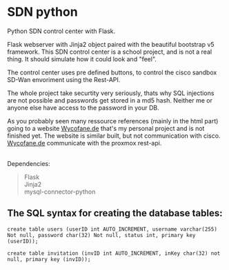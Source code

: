 # SDN python
Python SDN control center with Flask.

Flask webserver with Jinja2 object paired with the beautiful bootstrap v5 framework.
This SDN control center is a school project, and is not a real thing.
It should simulate how it could look and "feel".

The control center uses pre defined buttons,
to control the cisco sandbox SD-Wan envoriment using the Rest-API.

The whole project take securtity very seriously, thats why SQL injections are not possible and 
passwords get stored in a md5 hash. Neither me or anyone else have access to the password in your DB.

As you probably seen many ressource references (mainly in the html part) going to a website <a href="https://wycofane.de">Wycofane.de</a> that's my personal
project and is not finished yet. The website is similar built, but not communication with cisco. <a href="https://wycofane.de">Wycofane.de</a> communicate with the 
proxmox rest-api.



</br>
Dependencies:

> Flask </br>
> Jinja2 </br>
> mysql-connector-python



## The SQL syntax for creating the database tables:
```
create table users (userID int AUTO_INCREMENT, username varchar(255) Not null, password char(32) Not null, status int, primary key (userID));

create table invitation (invID int AUTO_INCREMENT, inKey char(32) not null, primary key (invID));
```



